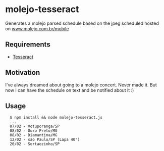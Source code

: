 # molejo-tesseract
Generates a molejo parsed schedule based on the jpeg scheduled hosted on www.molejo.com.br/mobile


## Requirements 
 - [Tesseract](https://github.com/tesseract-ocr/tesseract)

## Motivation

I've always dreamed about going to a molejo concert. Never made it. 
But now I can have the schedule on text and be notified about it :) 


## Usage 

 ```
   $ npm install && node molejo-tesseract.js
   ...
   07/02 - Votuporanga/SP
   08/02 - Ouro Preto/MG
   08/02 - Diamantina/MG
   12/02 - sao Paulo/SP (Lapa 40°)
   20/02 - Sertaozinho/SP
 ```

